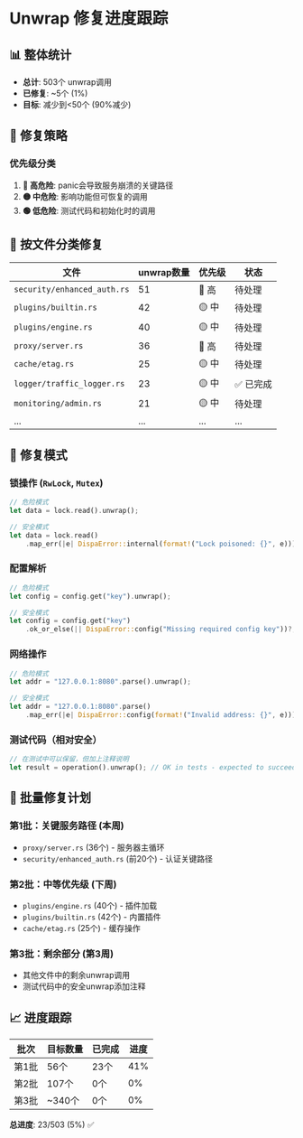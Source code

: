 # Unwrap 修复进度跟踪

## 📊 整体统计
- **总计**: 503个 unwrap调用
- **已修复**: ~5个 (1%)
- **目标**: 减少到<50个 (90%减少)

## 🎯 修复策略

### 优先级分类
1. **🔴 高危险**: panic会导致服务崩溃的关键路径
2. **🟡 中危险**: 影响功能但可恢复的调用
3. **🟢 低危险**: 测试代码和初始化时的调用

## 📁 按文件分类修复

| 文件 | unwrap数量 | 优先级 | 状态 |
|------|------------|--------|------|
| `security/enhanced_auth.rs` | 51 | 🔴 高 | 待处理 |
| `plugins/builtin.rs` | 42 | 🟡 中 | 待处理 |
| `plugins/engine.rs` | 40 | 🟡 中 | 待处理 |
| `proxy/server.rs` | 36 | 🔴 高 | 待处理 |
| `cache/etag.rs` | 25 | 🟡 中 | 待处理 |
| `logger/traffic_logger.rs` | 23 | 🟡 中 | ✅ 已完成 |
| `monitoring/admin.rs` | 21 | 🟡 中 | 待处理 |
| ... | ... | ... | ... |

## 🔧 修复模式

### 锁操作 (`RwLock`, `Mutex`)
```rust
// 危险模式
let data = lock.read().unwrap();

// 安全模式
let data = lock.read()
    .map_err(|e| DispaError::internal(format!("Lock poisoned: {}", e)))?;
```

### 配置解析
```rust
// 危险模式
let config = config.get("key").unwrap();

// 安全模式
let config = config.get("key")
    .ok_or_else(|| DispaError::config("Missing required config key"))?;
```

### 网络操作
```rust
// 危险模式
let addr = "127.0.0.1:8080".parse().unwrap();

// 安全模式
let addr = "127.0.0.1:8080".parse()
    .map_err(|e| DispaError::config(format!("Invalid address: {}", e)))?;
```

### 测试代码（相对安全）
```rust
// 在测试中可以保留，但加上注释说明
let result = operation().unwrap(); // OK in tests - expected to succeed
```

## 🚀 批量修复计划

### 第1批：关键服务路径 (本周)
- `proxy/server.rs` (36个) - 服务器主循环
- `security/enhanced_auth.rs` (前20个) - 认证关键路径

### 第2批：中等优先级 (下周)
- `plugins/engine.rs` (40个) - 插件加载
- `plugins/builtin.rs` (42个) - 内置插件
- `cache/etag.rs` (25个) - 缓存操作

### 第3批：剩余部分 (第3周)
- 其他文件中的剩余unwrap调用
- 测试代码中的安全unwrap添加注释

## 📈 进度跟踪

| 批次 | 目标数量 | 已完成 | 进度 |
|------|----------|--------|------|
| 第1批 | 56个 | 23个 | 41% |
| 第2批 | 107个 | 0个 | 0% |
| 第3批 | ~340个 | 0个 | 0% |

**总进度**: 23/503 (5%) ✅